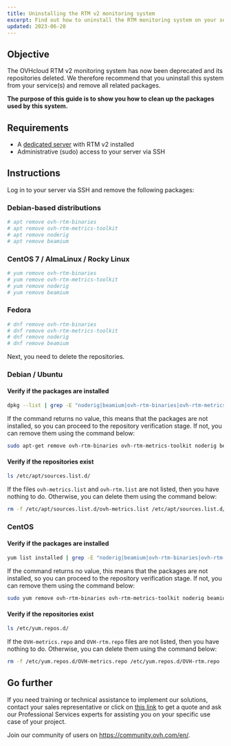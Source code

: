 ```yaml
---
title: Uninstalling the RTM v2 monitoring system
excerpt: Find out how to uninstall the RTM monitoring system on your service(s)
updated: 2023-06-20
---
```


## Objective

The OVHcloud RTM v2 monitoring system has now been deprecated and its repositories deleted. We therefore recommend that you uninstall this system from your service(s) and remove all related packages.

**The purpose of this guide is to show you how to clean up the packages used by this system.**

## Requirements

- A [dedicated server](https://www.ovhcloud.com/asia/bare-metal/) with RTM v2 installed
- Administrative (sudo) access to your server via SSH

## Instructions

Log in to your server via SSH and remove the following packages:

### Debian-based distributions

```bash
# apt remove ovh-rtm-binaries
# apt remove ovh-rtm-metrics-toolkit
# apt remove noderig
# apt remove beamium
```

### CentOS 7 / AlmaLinux / Rocky Linux

```bash
# yum remove ovh-rtm-binaries
# yum remove ovh-rtm-metrics-toolkit
# yum remove noderig
# yum remove beamium
```

### Fedora

```bash
# dnf remove ovh-rtm-binaries
# dnf remove ovh-rtm-metrics-toolkit
# dnf remove noderig
# dnf remove beamium
```

Next, you need to delete the repositories.

### Debian / Ubuntu

#### Verify if the packages are installed

```bash
dpkg --list | grep -E "noderig|beamium|ovh-rtm-binaries|ovh-rtm-metrics-toolkit"
```

If the command returns no value, this means that the packages are not installed, so you can proceed to the repository verification stage. If not, you can remove them using the command below:

```bash
sudo apt-get remove ovh-rtm-binaries ovh-rtm-metrics-toolkit noderig beamium
```

#### Verify if the repositories exist

```bash
ls /etc/apt/sources.list.d/
```

If the files `ovh-metrics.list` and `ovh-rtm.list` are not listed, then you have nothing to do. Otherwise, you can delete them using the command below:

```bash
rm -f /etc/apt/sources.list.d/ovh-metrics.list /etc/apt/sources.list.d/ovh-rtm.list
```

### CentOS

#### Verify if the packages are installed

```bash
yum list installed | grep -E "noderig|beamium|ovh-rtm-binaries|ovh-rtm-metrics-toolkit"
```

If the command returns no value, this means that the packages are not installed, so you can proceed to the repository verification stage. If not, you can remove them using the command below:

```bash
sudo yum remove ovh-rtm-binaries ovh-rtm-metrics-toolkit noderig beamium
```

#### Verify if the repositories exist

```bash
ls /etc/yum.repos.d/
```

If the `OVH-metrics.repo` and `OVH-rtm.repo` files are not listed, then you have nothing to do. Otherwise, you can delete them using the command below: 

```bash
rm -f /etc/yum.repos.d/OVH-metrics.repo /etc/yum.repos.d/OVH-rtm.repo
```

## Go further

If you need training or technical assistance to implement our solutions, contact your sales representative or click on [this link](https://www.ovhcloud.com/asia/professional-services/) to get a quote and ask our Professional Services experts for assisting you on your specific use case of your project.

Join our community of users on <https://community.ovh.com/en/>.
